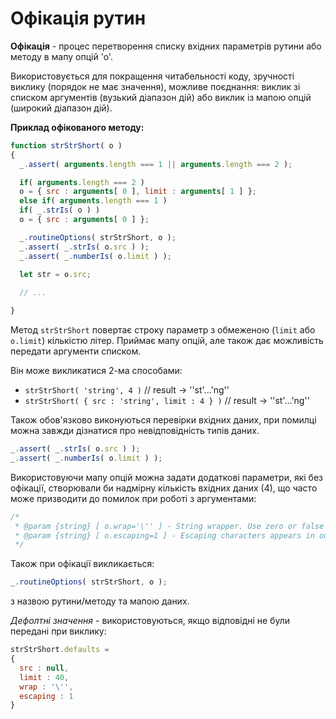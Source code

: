 # Офікація рутин

**Офікація** - процес перетворення списку вхідних параметрів рутини або методу в мапу опцій 'о'.

Використовується для покращення читабельності коду, зручності виклику (порядок не має значення), можливе поєднання: виклик зі списком аргументів (вузький діапазон дій) або виклик із мапою опцій (широкий діапазон дій).

**Приклад офікованого методу:**

```javascript
function strStrShort( o )
{
  _.assert( arguments.length === 1 || arguments.length === 2 );

  if( arguments.length === 2 )
  o = { src : arguments[ 0 ], limit : arguments[ 1 ] };
  else if( arguments.length === 1 )
  if( _.strIs( o ) )
  o = { src : arguments[ 0 ] };

  _.routineOptions( strStrShort, o );
  _.assert( _.strIs( o.src ) );
  _.assert( _.numberIs( o.limit ) );

  let str = o.src;
  
  // ...

}
```

Метод `strStrShort` повертає строку параметр з обмеженою (`limit` або `o.limit`) кількістю літер. Приймає мапу опцій, але також дає можливість передати аргументи списком.

Він може викликатися 2-ма способами: 
* `strStrShort( 'string', 4 )` // result -> ''st'...'ng''
* `strStrShort( { src : 'string', limit : 4 } )` // result -> ''st'...'ng''

Також обов'язково виконуються перевірки вхідних даних, при помилці можна завжди дізнатися про невідповідність типів даних.
```javascript
_.assert( _.strIs( o.src ) );
_.assert( _.numberIs( o.limit ) );
```

Використовуючи мапу опцій можна задати додаткові параметри, які без офікації, створювали би надмірну кількість вхідних даних (4), що часто може призводити до помилок при роботі з аргументами:
```javascript
/*
 * @param {string} [ o.wrap='\'' ] - String wrapper. Use zero or false to disable.
 * @param {string} [ o.escaping=1 ] - Escaping characters appears in output.
 */
```
Також при офікації викликається:
```javascript
_.routineOptions( strStrShort, o );
```
з назвою рутини/методу та мапою даних.

*Дефолтні значення* -  використовуються, якщо відповідні не були передані при виклику:
```javascript
strStrShort.defaults =
{
  src : null,
  limit : 40,
  wrap : '\'',
  escaping : 1
}
```